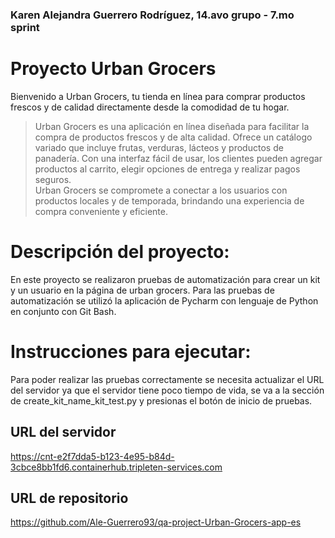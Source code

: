 ### Karen Alejandra Guerrero Rodríguez, 14.avo grupo - 7.mo sprint

# Proyecto Urban Grocers 
Bienvenido a Urban Grocers, tu tienda en línea para comprar productos frescos y de calidad directamente desde la comodidad de tu hogar.

> Urban Grocers es una aplicación en línea diseñada para facilitar la compra de productos frescos y
> de alta calidad. Ofrece un catálogo variado que incluye frutas, verduras, lácteos y productos de
> panadería. 
> Con una interfaz fácil de usar, los clientes pueden agregar productos al carrito, elegir opciones de entrega y realizar pagos seguros.  
> Urban Grocers se compromete a conectar a los usuarios con productos locales y de temporada, brindando una experiencia de compra conveniente y eficiente.

# Descripción del proyecto:
En este proyecto se realizaron pruebas de automatización para crear un kit y un usuario en la página de urban grocers.
Para las pruebas de automatización se utilizó la aplicación de Pycharm con lenguaje de Python en conjunto con Git Bash.

# Instrucciones para ejecutar:
Para poder realizar las pruebas correctamente se necesita actualizar el URL del servidor ya que el servidor tiene poco tiempo de vida, se va a la sección de create_kit_name_kit_test.py y presionas el botón de inicio de pruebas.

## URL del servidor
https://cnt-e2f7dda5-b123-4e95-b84d-3cbce8bb1fd6.containerhub.tripleten-services.com
## URL de repositorio

https://github.com/Ale-Guerrero93/qa-project-Urban-Grocers-app-es

